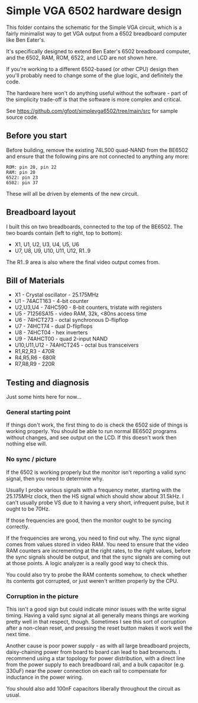# Simple VGA 6502 hardware design

This folder contains the schematic for the Simple VGA circuit, which is a
fairly minimalist way to get VGA output from a 6502 breadboard computer like
Ben Eater's.

It's specifically designed to extend Ben Eater's 6502 breadboard computer, and
the 6502, RAM, ROM, 6522, and LCD are not shown here.

If you're working to a different 6502-based (or other CPU) design then you'll
probably need to change some of the glue logic, and definitely the code.

The hardware here won't do anything useful without the software - part of the
simplicity trade-off is that the software is more complex and critical.

See https://github.com/gfoot/simplevga6502/tree/main/src for sample source
code.

## Before you start

Before building, remove the existing 74LS00 quad-NAND from the BE6502 and
ensure that the following pins are not connected to anything any more:

    ROM: pin 20, pin 22
    RAM: pin 20
    6522: pin 23
    6502: pin 37

These will all be driven by elements of the new circuit.

## Breadboard layout

I built this on two breadboards, connected to the top of the BE6502.  The two
boards contain (left to right, top to bottom):

* X1, U1, U2, U3, U4, U5, U6
* U7, U8, U9, U10, U11, U12, R1..9

The R1..9 area is also where the final video output comes from.

## Bill of Materials

* X1 - Crystal oscillator - 25.175MHz
* U1 - 74ACT163 - 4-bit counter
* U2,U3,U4 - 74HC590 - 8-bit counters, tristate with registers
* U5 - 71256SA15 - video RAM, 32k, <80ns access time
* U6 - 74HCT273 - octal synchronous D-flipflop
* U7 - 74HCT74 - dual D-flipflops
* U8 - 74HCT04 - hex inverters
* U9 - 74AHCT00 - quad 2-input NAND
* U10,U11,U12 - 74AHCT245 - octal bus transceivers
* R1,R2,R3 - 470R
* R4,R5,R6 - 680R
* R7,R8,R9 - 220R

## Testing and diagnosis

Just some hints here for now...

### General starting point

If things don't work, the first thing to do is check the 6502 side of things is
working properly.  You should be able to run normal BE6502 programs without
changes, and see output on the LCD.  If this doesn't work then nothing else
will.

### No sync / picture

If the 6502 is working properly but the monitor isn't reporting a valid sync
signal, then you need to determine why.

Usually I probe various signals with a frequency meter, starting with the
25.175MHz clock, then the HS signal which should show about 31.5kHz.  I can't
usually probe VS due to it having a very short, infrequent pulse, but it ought
to be 70Hz.

If those frequencies are good, then the monitor ought to be syncing correctly.

If the frequencies are wrong, you need to find out why.  The sync signal comes
from values stored in video RAM.  You need to ensure that the video RAM
counters are incrementing at the right rates, to the right values, before the
sync signals should be output, and that the sync signals are coming out at
those points.  A logic analyzer is a really good way to check this.

You could also try to probe the RAM contents somehow, to check whether its
contents got corrupted, or just weren't written properly by the CPU.

### Corruption in the picture

This isn't a good sign but could indicate minor issues with the write signal
timing.  Having a valid sync signal at all generally means things are working
pretty well in that respect, though.  Sometimes I see this sort of corruption
after a non-clean reset, and pressing the reset button makes it work well the
next time.

Another cause is poor power supply - as with all large breadboard projects,
daisy-chaining power from board to board can lead to bad brownouts.  I
recommend using a star topology for power distribution, with a direct line from
the power supply to each breadboard rail, and a bulk capacitor (e.g. 330uF)
near the power connection on each rail to compensate for inductance in the
power wiring.

You should also add 100nF capacitors liberally throughout the circuit as usual.

